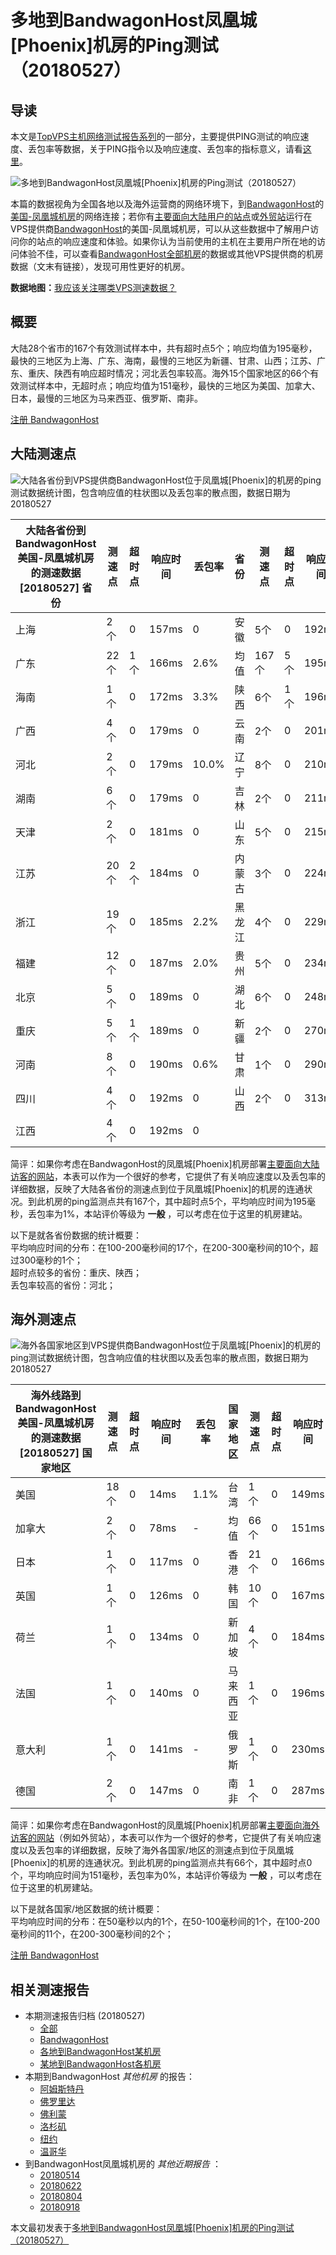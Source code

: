 #  多地到BandwagonHost凤凰城[Phoenix]机房的Ping测试（20180527） 

## 导读

本文是[TopVPS主机网络测试报告系列](https://vps123.top/pingtest)的一部分，主要提供PING测试的响应速度、丢包率等数据，关于PING指令以及响应速度、丢包率的指标意义，请看[这里](https://vps123.top/what-is-ping.html)。

![多地到BandwagonHost凤凰城\[Phoenix\]机房的Ping测试（20180527）](/images/thumbnails/to_bwg_Phoenix.png)

本篇的数据视角为全国各地以及海外运营商的网络环境下，到[BandwagonHost](https://vps123.top/go/bwg)的[美国-凤凰城机房](https://vps123.top/bandwagon-facilities.html#phoenix)的网络连接；若你有[主要面向大陆用户的站点](https://vps123.top/website-for-mainland-users.html)或[外贸站](https://vps123.top/website-for-internation-trade.html)运行在VPS提供商[BandwagonHost](https://vps123.top/go/bwg)的美国-凤凰城机房，可以从这些数据中了解用户访问你的站点的响应速度和体验。如果你认为当前使用的主机在主要用户所在地的访问体验不佳，可以查看[BandwagonHost全部机房](/bandwagon/isp/china/20180527-bandwagon-isp-china.md)的数据或其他VPS提供商的机房数据（文末有链接），发现可用性更好的机房。

**数据地图：**[我应该关注哪类VPS测速数据？](https://vps123.top/find-pingtest-data-you-need.html)

## 概要

大陆28个省市的167个有效测试样本中，共有超时点5个；响应均值为195毫秒，最快的三地区为上海、广东、海南，最慢的三地区为新疆、甘肃、山西；江苏、广东、重庆、陕西有响应超时情况；河北丢包率较高。海外15个国家地区的66个有效测试样本中，无超时点；响应均值为151毫秒，最快的三地区为美国、加拿大、日本，最慢的三地区为马来西亚、俄罗斯、南非。

[注册 BandwagonHost](https://vps123.top/go/bwg/_btn1)

## 大陆测速点

![大陆各省份到VPS提供商BandwagonHost位于凤凰城\[Phoenix\]的机房的ping测试数据统计图，包含响应值的柱状图以及丢包率的散点图，数据日期为20180527](/images/pingtests/bwg_20180527/plot_idc_bwg_usa-phoenix_20180527_mainland.png)

大陆各省份到BandwagonHost美国-凤凰城机房的测速数据 [20180527] 省份 | 测速点 | 超时点 | 响应时间 | 丢包率 | 省份 | 测速点 | 超时点 | 响应时间 | 丢包率  
---|---|---|---|---|---|---|---|---|---  
上海 | 2个 | 0 | 157ms | 0 | 安徽 | 5个 | 0 | 192ms | 0  
广东 | 22个 | 1个 | 166ms | 2.6% | 均值 | 167个 | 5个 | 195ms | 1.0%  
海南 | 1个 | 0 | 172ms | 3.3% | 陕西 | 6个 | 1个 | 196ms | 0  
广西 | 4个 | 0 | 179ms | 0 | 云南 | 2个 | 0 | 201ms | 0  
河北 | 2个 | 0 | 179ms | 10.0% | 辽宁 | 8个 | 0 | 210ms | 0  
湖南 | 6个 | 0 | 179ms | 0 | 吉林 | 2个 | 0 | 211ms | 0  
天津 | 2个 | 0 | 181ms | 0 | 山东 | 5个 | 0 | 215ms | 0  
江苏 | 20个 | 2个 | 184ms | 0 | 内蒙古 | 3个 | 0 | 224ms | 0  
浙江 | 19个 | 0 | 185ms | 2.2% | 黑龙江 | 4个 | 0 | 229ms | 0  
福建 | 12个 | 0 | 187ms | 2.0% | 贵州 | 5个 | 0 | 234ms | 1.1%  
北京 | 5个 | 0 | 189ms | 0 | 湖北 | 6个 | 0 | 248ms | 0  
重庆 | 5个 | 1个 | 189ms | 0 | 新疆 | 2个 | 0 | 270ms | 0  
河南 | 8个 | 0 | 190ms | 0.6% | 甘肃 | 1个 | 0 | 290ms | 0  
四川 | 4个 | 0 | 192ms | 0 | 山西 | 2个 | 0 | 313ms | 0  
江西 | 4个 | 0 | 192ms | 0 |  |  |  |  |   
  
简评：如果你考虑在BandwagonHost的凤凰城[Phoenix]机房部署[主要面向大陆访客的网站](website-for-mainland-users.html)，本表可以作为一个很好的参考，它提供了有关响应速度以及丢包率的详细数据，反映了大陆各省份的测速点到位于凤凰城[Phoenix]的机房的连通状况。到此机房的ping监测点共有167个，其中超时点5个，平均响应时间为195毫秒，丢包率为1%，本站评价等级为 **一般** ，可以考虑在位于这里的机房建站。

以下是就各省份数据的统计概要：  
平均响应时间的分布：在100-200毫秒间的17个，在200-300毫秒间的10个，超过300毫秒的1个；  
超时点较多的省份：重庆、陕西；  
丢包率较高的省份：河北；

## 海外测速点

![海外各国家地区到VPS提供商BandwagonHost位于凤凰城\[Phoenix\]的机房的ping测试数据统计图，包含响应值的柱状图以及丢包率的散点图，数据日期为20180527](/images/pingtests/bwg_20180527/plot_idc_bwg_usa-phoenix_20180527_overseas.png)

海外线路到BandwagonHost美国-凤凰城机房的测速数据 [20180527] 国家地区 | 测速点 | 超时点 | 响应时间 | 丢包率 | 国家地区 | 测速点 | 超时点 | 响应时间 | 丢包率  
---|---|---|---|---|---|---|---|---|---  
美国 | 18个 | 0 | 14ms | 1.1% | 台湾 | 1个 | 0 | 149ms | -  
加拿大 | 2个 | 0 | 78ms | - | 均值 | 66个 | 0 | 151ms | 0.2%  
日本 | 1个 | 0 | 117ms | 0 | 香港 | 21个 | 0 | 166ms | 0  
英国 | 1个 | 0 | 126ms | 0 | 韩国 | 10个 | 0 | 167ms | 0.8%  
荷兰 | 1个 | 0 | 134ms | 0 | 新加坡 | 4个 | 0 | 184ms | 0  
法国 | 1个 | 0 | 140ms | 0 | 马来西亚 | 1个 | 0 | 196ms | 0  
意大利 | 1个 | 0 | 141ms | - | 俄罗斯 | 1个 | 0 | 230ms | 0  
德国 | 2个 | 0 | 147ms | 0 | 南非 | 1个 | 0 | 287ms | 0  
  
简评：如果你考虑在BandwagonHost的凤凰城[Phoenix]机房部署[主要面向海外访客的网站](https://vps123.top/website-for-internation-trade.html)（例如外贸站），本表可以作为一个很好的参考，它提供了有关响应速度以及丢包率的详细数据，反映了海外各国家/地区的测速点到位于凤凰城[Phoenix]的机房的连通状况。到此机房的ping监测点共有66个，其中超时点0个，平均响应时间为151毫秒，丢包率为0%，本站评价等级为 **一般** ，可以考虑在位于这里的机房建站。

以下是就各国家/地区数据的统计概要：  
平均响应时间的分布：在50毫秒以内的1个，在50-100毫秒间的1个，在100-200毫秒间的11个，在200-300毫秒间的2个；

[注册 BandwagonHost](https://vps123.top/go/bwg/_btn2)

## 相关测速报告

  * 本期测速报告归档 (20180527) 
    * [全部](https://vps123.top/pingtests/20180527 "本期各VPS提供商全部测速报告")
    * [BandwagonHost](https://vps123.top/pingtests/idc-bandwagon/20180527 "本期BandwagonHost的全部测速报告")
    * [各地到BandwagonHost某机房](https://vps123.top/pingtests/idc-bandwagon/isp-global/20180527 "以BandwagonHost某机房为关注对象的视角，横向比较大陆各省份、海外各国家地区")
    * [某地到BandwagonHost各机房](https://vps123.top/pingtests/idc-bandwagon/facility-all/20180527 "以大陆某省份为关注对象的视角，横向比较BandwagonHost各机房")
  * 本期到BandwagonHost _其他机房_ 的报告： 
    * [阿姆斯特丹](/bandwagon/idc/amsterdam/20180527-bandwagon-idc-amsterdam.md "多地到BandwagonHost阿姆斯特丹机房的Ping测试 20180527")
    * [佛罗里达](/bandwagon/idc/florida/20180527-bandwagon-idc-florida.md "多地到BandwagonHost佛罗里达机房的Ping测试 20180527")
    * [佛利蒙](/bandwagon/idc/fremont/20180527-bandwagon-idc-fremont.md "多地到BandwagonHost佛利蒙机房的Ping测试 20180527")
    * [洛杉矶](/bandwagon/idc/losangeles/20180527-bandwagon-idc-losangeles.md "多地到BandwagonHost洛杉矶机房的Ping测试 20180527")
    * [纽约](/bandwagon/idc/newyork/20180527-bandwagon-idc-newyork.md "多地到BandwagonHost纽约机房的Ping测试 20180527")
    * [温哥华](/bandwagon/idc/vancouver/20180527-bandwagon-idc-vancouver.md "多地到BandwagonHost温哥华机房的Ping测试 20180527")
  * 到BandwagonHost凤凰城机房的 _其他近期报告_ ： 
    * [20180514](/bandwagon/idc/phoenix/20180514-bandwagon-idc-phoenix.md "多地到BandwagonHost凤凰城机房的Ping测试 20180514")
    * [20180622](/bandwagon/idc/phoenix/20180622-bandwagon-idc-phoenix.md "多地到BandwagonHost凤凰城机房的Ping测试 20180622")
    * [20180804](/bandwagon/idc/phoenix/20180804-bandwagon-idc-phoenix.md "多地到BandwagonHost凤凰城机房的Ping测试 20180804")
    * [20180918](/bandwagon/idc/phoenix/20180918-bandwagon-idc-phoenix.md "多地到BandwagonHost凤凰城机房的Ping测试 20180918")



本文最初发表于[多地到BandwagonHost凤凰城[Phoenix]机房的Ping测试（20180527）](https://vps123.top/pingtest/20180527-bandwagon-idc-phoenix.html)
